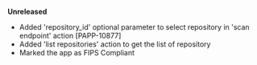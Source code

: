 **Unreleased**

* Added 'repository_id' optional parameter to select repository in 'scan endpoint' action [PAPP-10877]
* Added 'list repositories' action to get the list of repository
* Marked the app as FIPS Compliant
